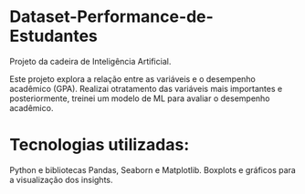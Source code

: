 # Dataset-Performance-de-Estudantes
Projeto da cadeira de Inteligência Artificial.

Este projeto explora a relação entre as variáveis e o desempenho acadêmico (GPA). Realizai otratamento das variáveis mais importantes e posteriormente, treinei um modelo de ML
para avaliar o desempenho acadêmico.
# Tecnologias utilizadas:

Python e bibliotecas Pandas, Seaborn e Matplotlib.
Boxplots e gráficos para a visualização dos insights.
   
